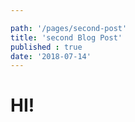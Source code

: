 ```yaml
---

path: '/pages/second-post'
title: 'second Blog Post'
published : true
date: '2018-07-14'
---
```


# HI!
